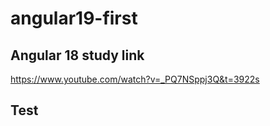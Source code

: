 # angular19-first
## Angular 18 study link
https://www.youtube.com/watch?v=_PQ7NSppj3Q&t=3922s


## Test